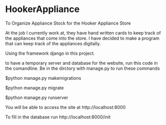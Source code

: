 # HookerAppliance
To Organize Appliance Stock for the Hooker Appliance Store

At the job I currently work at, they have hand written cards to keep track of the appliances that come into the store.
I have decided to make a program that can keep track of the appliances digitally.

Using the framework django in this project. 

to have a temporary server and database for the website, run this code in the comandline.
Be in the dirctory with manage.py to run these commands

$python manage.py makemigrations

$python manage.py migrate

$python manage.py runserver

You will be able to access the site at http://localhost:8000

To fill in the database run  http://localhost:8000/init
